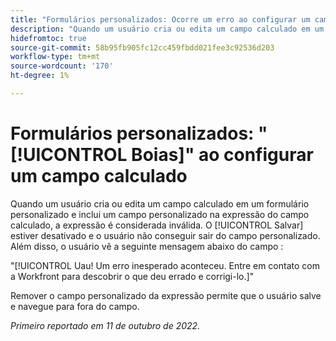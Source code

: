 ```yaml
---
title: "Formulários personalizados: Ocorre um erro ao configurar um campo calculado"
description: "Quando um usuário cria ou edita um campo calculado em um formulário personalizado e inclui um campo personalizado na expressão do campo calculado, a expressão é considerada inválida. O botão Salvar está desativado e o usuário não pode sair do campo personalizado. Além disso, o usuário vê uma mensagem de Boops abaixo do campo."
hidefromtoc: true
source-git-commit: 58b95fb905fc12cc459fbdd021fee3c92536d203
workflow-type: tm+mt
source-wordcount: '170'
ht-degree: 1%

---
```



# Formulários personalizados: &quot;[!UICONTROL Boias]&quot; ao configurar um campo calculado

Quando um usuário cria ou edita um campo calculado em um formulário personalizado e inclui um campo personalizado na expressão do campo calculado, a expressão é considerada inválida. O [!UICONTROL Salvar] estiver desativado e o usuário não conseguir sair do campo personalizado. Além disso, o usuário vê a seguinte mensagem abaixo do campo :

&quot;[!UICONTROL Uau! Um erro inesperado aconteceu. Entre em contato com a Workfront para descobrir o que deu errado e corrigi-lo.]&quot;

Remover o campo personalizado da expressão permite que o usuário salve e navegue para fora do campo.

_Primeiro reportado em 11 de outubro de 2022._

